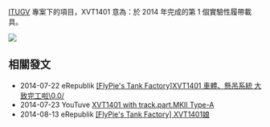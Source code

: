 [ITUGV](<#Project:ITUGV>) 專案下的項目，XVT1401 意為：於 2014 年完成的第 1 個實驗性履帶載具。

![](#XVT1401.webp)

## 相關發文

- 2014-07-22 eRepublik [[FlyPie's Tank Factory]XVT1401 車體、懸吊系統 大致完工啦\0.0/](https://www.erepublik.com/en/article/-flypie-039-s-tank-factory-xvt1401-0-0--2418238)
- 2014-07-23 YouTuve [XVT1401 with track.part.MKII Type-A](https://youtu.be/-G7ZODpzspA)
- 2014-08-13 eRepublik [[FlyPie's Tank Factory] XVT1401娘](https://www.erepublik.com/en/article/-flypie-s-tank-factory-xvt1401--2423334)
